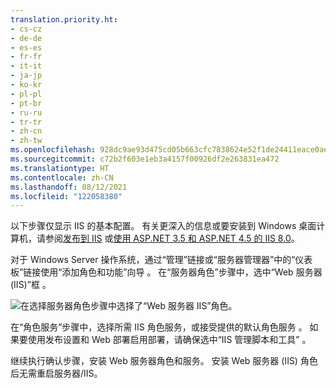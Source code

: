 ```yaml
---
translation.priority.ht:
- cs-cz
- de-de
- es-es
- fr-fr
- it-it
- ja-jp
- ko-kr
- pl-pl
- pt-br
- ru-ru
- tr-tr
- zh-cn
- zh-tw
ms.openlocfilehash: 928dc9ae93d475cd05b663cfc7838624e52f1de24411eace0ae7ac9ba818c31f
ms.sourcegitcommit: c72b2f603e1eb3a4157f00926df2e263831ea472
ms.translationtype: HT
ms.contentlocale: zh-CN
ms.lasthandoff: 08/12/2021
ms.locfileid: "122058380"
---
```

以下步骤仅显示 IIS 的基本配置。 有关更深入的信息或要安装到 Windows 桌面计算机，请参阅[发布到 IIS](/aspnet/core/publishing/iis?tabs=aspnetcore2x#iis-configuration) 或[使用 ASP.NET 3.5 和 ASP.NET 4.5 的 IIS 8.0](/iis/get-started/whats-new-in-iis-8/iis-80-using-aspnet-35-and-aspnet-45)。

对于 Windows Server 操作系统，通过“管理”链接或“服务器管理器”中的“仪表板”链接使用“添加角色和功能”向导     。 在“服务器角色”步骤中，选中“Web 服务器(IIS)”框   。

![在选择服务器角色步骤中选择了“Web 服务器 IIS”角色。](../media/remotedbg-server-roles-ws2012.png)

在“角色服务”步骤中，选择所需 IIS 角色服务，或接受提供的默认角色服务  。 如果要使用发布设置和 Web 部署启用部署，请确保选中“IIS 管理脚本和工具”  。

继续执行确认步骤，安装 Web 服务器角色和服务。 安装 Web 服务器 (IIS) 角色后无需重启服务器/IIS。